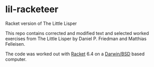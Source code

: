 # lil-racketeer
Racket version of The Little Lisper

This repo contains corrected and modified text and selected worked exercises from The Little Lisper by Daniel P. Friedman and Matthias Felleisen.

The code was worked out with [Racket](https://racket-lang.org/) 6.4 on a [Darwin/BSD](http://www.puredarwin.org/) based computer.
